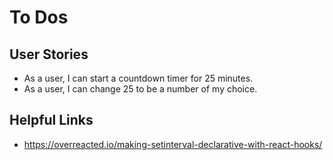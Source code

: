 # To Dos

## User Stories

- As a user, I can start a countdown timer for 25 minutes.
- As a user, I can change 25 to be a number of my choice.

## Helpful Links
- https://overreacted.io/making-setinterval-declarative-with-react-hooks/
